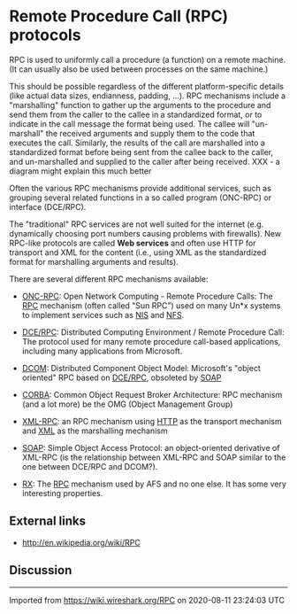 # Remote Procedure Call (RPC) protocols

RPC is used to uniformly call a procedure (a function) on a remote machine. (It can usually also be used between processes on the same machine.)

This should be possible regardless of the different platform-specific details (like actual data sizes, endianness, padding, ...). RPC mechanisms include a "marshalling" function to gather up the arguments to the procedure and send them from the caller to the callee in a standardized format, or to indicate in the call message the format being used. The callee will "un-marshall" the received arguments and supply them to the code that executes the call. Similarly, the results of the call are marshalled into a standardized format before being sent from the callee back to the caller, and un-marshalled and supplied to the caller after being received. XXX - a diagram might explain this much better

Often the various RPC mechanisms provide additional services, such as grouping several related functions in a so called program (ONC-RPC) or interface (DCE/RPC).

The "traditional" RPC services are not well suited for the internet (e.g. dynamically choosing port numbers causing problems with firewalls). New RPC-like protocols are called **Web services** and often use HTTP for transport and XML for the content (i.e., using XML as the standardized format for marshalling arguments and results).

There are several different RPC mechanisms available:

  - [ONC-RPC](/ONC-RPC): Open Network Computing - Remote Procedure Calls: The [RPC](/RPC) mechanism (often called "Sun RPC") used on many Un\*x systems to implement services such as [NIS](/NIS) and [NFS](/NFS).

  - [DCE/RPC](/DCE/RPC): Distributed Computing Environment / Remote Procedure Call: The protocol used for many remote procedure call-based applications, including many applications from Microsoft.

  - [DCOM](/DCOM): Distributed Component Object Model: Microsoft's "object oriented" RPC based on [DCE/RPC](/DCE/RPC), obsoleted by [SOAP](/SOAP)

  - [CORBA](/CORBA): Common Object Request Broker Architecture: RPC mechanism (and a lot more) be the OMG (Object Management Group)

  - [XML-RPC](/XML-RPC): an RPC mechanism using [HTTP](/HTTP) as the transport mechanism and [XML](/XML) as the marshalling mechanism

  - [SOAP](/SOAP): Simple Object Access Protocol: an object-oriented derivative of XML-RPC (is the relationship between XML-RPC and SOAP similar to the one between DCE/RPC and DCOM?).

  - [RX](/RX): The [RPC](/RPC) mechanism used by AFS and no one else. It has some very interesting properties.

## External links

  - <http://en.wikipedia.org/wiki/RPC>

## Discussion

---

Imported from https://wiki.wireshark.org/RPC on 2020-08-11 23:24:03 UTC
